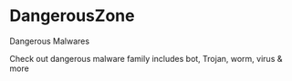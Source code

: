 # DangerousZone
Dangerous Malwares

Check out dangerous malware family includes bot, Trojan, worm, virus & more
